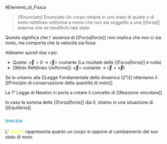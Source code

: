 #Elementi_di_Fisica 

>[!Enunciato]  Enunciato
>Un corpo rimane in uno stato di quiete o di moto rettilineo uniforme a meno che non sia soggetto a una [[forza]] esterna che ne modifichi tale stato

Questo significa che l’ assenza di [[Forza|forze]] non implica che non ci sia moto, ma comporta che la velocità sia fissa: 

Abbiamo quindi due casi:

- Quiete:
	$\vec{v}=0\to \vec{r}=$ costante (La risultate delle [[Forza|forze]] è nulla)
- [[Moto Rettilineo Uniforme]]:
	$\vec{v}=$ costante → $\vec{r}=\vec{v}t$

Se lo uniamo alla [[Legge Fondamentale della dinamica (2°)]] otteniamo il [[Principio di conservazione della quantità di moto]]

La 1° Legge di Newton ci porta a creare il concetto di [[Reazione vincolare]]

In caso la somma delle [[Forza|forze]] dia 0, stiamo in una situazione di [[Equilibrio]]
### <font color="#4bacc6">Inerzia</font>

L’ <font color="#ffff00">Inerzia</font> rappresenta quanto un corpo si oppone al cambiamento del suo stato di moto